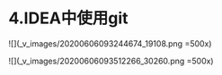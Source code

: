 # 4.IDEA中使用git
![](_v_images/20200606093244674_19108.png =500x)

![](_v_images/20200606093512266_30260.png =500x)